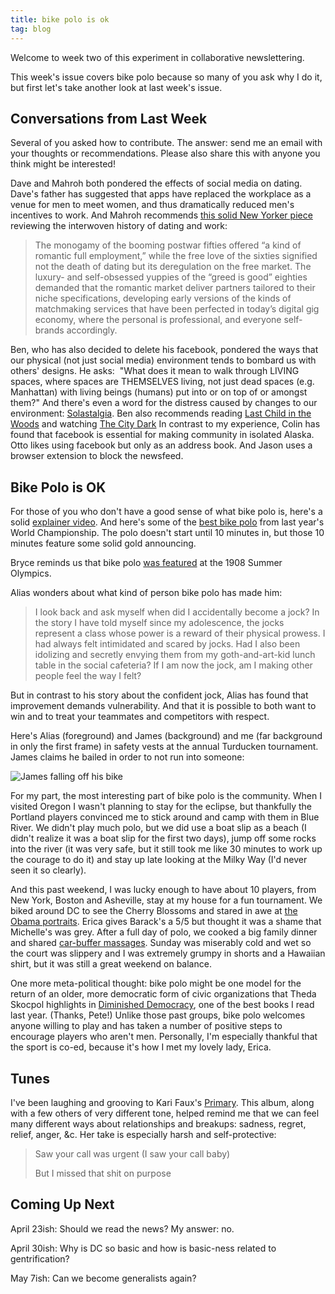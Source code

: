 ```yaml
---
title: bike polo is ok
tag: blog
---
```


Welcome to week two of this experiment in collaborative newslettering.

This week's issue covers bike polo because so many of you ask why I do it, but first let's take another look at last week's issue.

## Conversations from Last Week

Several of you asked how to contribute. The answer: send me an email with your thoughts or recommendations. Please also share this with anyone you think might be interested!

Dave and Mahroh both pondered the effects of social media on dating. Dave's father has suggested that apps have replaced the workplace as a venue for men to meet women, and thus dramatically reduced men's incentives to work. And Mahroh recommends [this solid New Yorker piece](https://www.newyorker.com/magazine/2016/05/23/why-dating-is-drudgery) reviewing the interwoven history of dating and work:

> The monogamy of the booming postwar fifties offered “a kind of romantic full employment,” while the free love of the sixties signified not the death of dating but its deregulation on the free market. The luxury- and self-obsessed yuppies of the “greed is good” eighties demanded that the romantic market deliver partners tailored to their niche specifications, developing early versions of the kinds of matchmaking services that have been perfected in today’s digital gig economy, where the personal is professional, and everyone self-brands accordingly.

Ben, who has also decided to delete his facebook, pondered the ways that our physical (not just social media) environment tends to bombard us with others' designs. He asks:  "What does it mean to walk through LIVING spaces, where spaces are THEMSELVES living, not just dead spaces (e.g. Manhattan) with living beings (humans) put into or on top of or amongst them?" And there's even a word for the distress caused by changes to our environment: [Solastalgia](https://www.ncbi.nlm.nih.gov/pubmed/18027145). Ben also recommends reading [Last Child in the Woods](http://richardlouv.com/books/last-child/) and watching [The City Dark](http://www.pbs.org/pov/citydark/)
In contrast to my experience, Colin has found that facebook is essential for making community in isolated Alaska. Otto likes using facebook but only as an address book. And Jason uses a browser extension to block the newsfeed.

## Bike Polo is OK

For those of you who don't have a good sense of what bike polo is, here's a solid [explainer video](https://www.youtube.com/watch?v=o1oFyeGZadY). And here's some of the [best bike polo](https://www.youtube.com/watch?v=6vB28_W-zRY) from last year's World Championship. The polo doesn't start until 10 minutes in, but those 10 minutes feature some solid gold announcing.

Bryce reminds us that bike polo [was featured](https://en.wikipedia.org/wiki/Cycle_polo_at_the_1908_Summer_Olympics) at the 1908 Summer Olympics.

Alias wonders about what kind of person bike polo has made him:

> I look back and ask myself when did I accidentally become a jock? In the story I have told myself since my adolescence, the jocks represent a class whose power is a reward of their physical prowess. I had always felt intimidated and scared by jocks. Had I also been idolizing and secretly envying them from my goth-and-art-kid lunch table in the social cafeteria? If I am now the jock, am I making other people feel the way I felt?

But in contrast to his story about the confident jock, Alias has found that improvement demands vulnerability. And that it is possible to both want to win and to treat your teammates and competitors with respect.

Here's Alias (foreground) and James (background) and me (far background in only the first frame) in safety vests at the annual Turducken tournament. James claims he bailed in order to not run into someone:

![James falling off his bike](/assets/images/blogs/turducken-bike-polo.gif)

For my part, the most interesting part of bike polo is the community. When I visited Oregon I wasn't planning to stay for the eclipse, but thankfully the Portland players convinced me to stick around and camp with them in Blue River. We didn't play much polo, but we did use a boat slip as a beach (I didn't realize it was a boat slip for the first two days), jump off some rocks into the river (it was very safe, but it still took me like 30 minutes to work up the courage to do it) and stay up late looking at the Milky Way (I'd never seen it so clearly).

And this past weekend, I was lucky enough to have about 10 players, from New York, Boston and Asheville, stay at my house for a fun tournament. We biked around DC to see the Cherry Blossoms and stared in awe at [the Obama portraits](http://www.artnews.com/2018/02/12/portraits-barack-michelle-obama/). Erica gives Barack's a 5/5 but thought it was a shame that Michelle's was grey. After a full day of polo, we cooked a big family dinner and shared [car-buffer massages](http://nymag.com/strategist/article/best-muscle-stimulator-black-decker-wp900.html). Sunday was miserably cold and wet so the court was slippery and I was extremely grumpy in shorts and a Hawaiian shirt, but it was still a great weekend on balance.

One more meta-political thought: bike polo might be one model for the return of an older, more democratic form of civic organizations that Theda Skocpol highlights in [Diminished Democracy](http://books.google.ca/books/about/Diminished_Democracy.html?id=jbBWNLkChrIC&redir_esc=y), one of the best books I read last year. (Thanks, Pete!) Unlike those past groups, bike polo welcomes anyone willing to play and has taken a number of positive steps to encourage players who aren't men. Personally, I'm especially thankful that the sport is co-ed, because it's how I met my lovely lady, Erica.

## Tunes

I've been laughing and grooving to Kari Faux's [Primary](https://open.spotify.com/album/342E4eQVAijqHxOuQimyFB?si=mefDyVC6TUWnmyRWH6PgvA). This album, along with a few others of very different tone, helped remind me that we can feel many different ways about relationships and breakups: sadness, regret, relief, anger, &c. Her take is especially harsh and self-protective:

> Saw your call was urgent (I saw your call baby)
>
> But I missed that shit on purpose

## Coming Up Next

April 23ish: Should we read the news? My answer: no.

April 30ish: Why is DC so basic and how is basic-ness related to gentrification?

May 7ish: Can we become generalists again?
